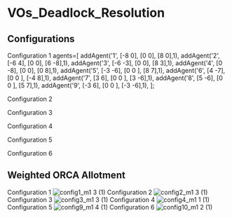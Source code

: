 # VOs_Deadlock_Resolution

## Configurations
Configuration 1
agents=[
     addAgent('1', [-8 0], [0 0], [8 0],1),
     addAgent('2', [-6 4],   [0 0], [6 -8],1),
     addAgent('3', [-6 -3],     [0 0], [8 3],1),
     addAgent('4', [0 -8],  [0 0], [0 8],1),
     addAgent('5', [-3 -6],  [0 0 ], [8 7],1), 
     addAgent('6', [4 -7],  [0 0 ], [-4 8],1), 
     addAgent('7', [3 6],  [0 0 ], [3 -6],1), 
     addAgent('8', [5 -6],  [0 0 ], [5 7],1), 
     addAgent('9', [-3 6],  [0 0 ], [-3 -6],1), 
];

Configuration 2

Configuration 3

Configuration 4

Configuration 5

Configuration 6

## Weighted ORCA Allotment
Configuration 1
![config1_m1 3 (1)](https://user-images.githubusercontent.com/64011517/125901360-93c30811-f40d-4d7f-b109-e7233b60316b.gif)
Configuration 2
![config2_m1 3 (1)](https://user-images.githubusercontent.com/64011517/125902302-f343a4b6-05c4-4ce8-80cf-fbbb4580be36.gif)
Configuration 3
![config3_m1 3 (1)](https://user-images.githubusercontent.com/64011517/125902315-cf38ad0b-d5a2-42b8-ae3e-ae87e1ced29d.gif)
Configuration 4
![config4_m1 1 (1)](https://user-images.githubusercontent.com/64011517/125902321-3705aec8-eb87-46d3-b746-b5c3976c3107.gif)
Configuration 5
![config9_m1 4 (1)](https://user-images.githubusercontent.com/64011517/125902336-ed4842e4-a5a8-4c42-8c87-a3e8dad76a35.gif)
Configuration 6
![config10_m1 2 (1)](https://user-images.githubusercontent.com/64011517/125902354-a1ec3075-5fe2-4385-8b65-e09a6aa03d14.gif)

